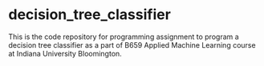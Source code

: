 # decision_tree_classifier

This is the code repository for programming assignment to program a decision tree classifier as a part of B659 Applied Machine Learning course at Indiana University Bloomington.